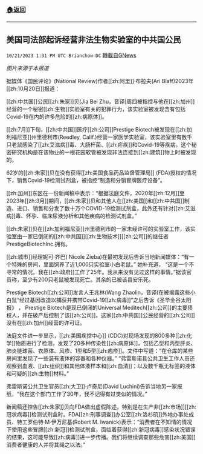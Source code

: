 ###  [:house:返回](README.md)
---


## 美国司法部起诉经营非法生物实验室的中共国公民
`10/21/2023 1:31 PM UTC Brianchow-DC` [轉載自GNews](https://gnews.org/articles/1863262)

*图片来源于本报道*

据媒体《国民评论》(National Review)作者[[zh:阿里]]·布拉夫(Ari Blaff)2023年[[zh:10月20日]]报道：

[[zh:中共国]]公民[[zh:朱家]]贝(Jia Bei Zhu，音译)周四被指控与他在[[zh:加州]]经营的一个秘密[[zh:生物]]实验室有关的犯罪行为，该实验室被发现含有包括Covid-19在内的许多危险的[[zh:病原体]]。

[[zh:7月]]下旬，[[zh:中共国]]医疗[[zh:公司]]Prestige Biotech被发现在[[zh:加利福尼亚]]州里德利市(Reedley, Calif.)经营一家医学实验室，该实验室里有数千只老鼠感染了[[zh:艾滋病]]毒、大肠杆菌、[[zh:疟疾]]和Covid-19等疾病。这个秘密研究机构是在该物业的一根花园软管被发现非法连接到[[zh:建筑]]物上时被发现的。

62岁的[[zh:朱家]]贝在没有获得[[zh:美国食品药品监督管理局]] (FDA)授权的情况下，销售Covid-19检测试剂盒，被指控“制造和分销冒牌医疗设备”。

[[zh:加州]]东区在一份新闻稿中表示：“根据法庭文件，2020年[[zh:12月]]至2023年[[zh:3月]]期间，[[zh:朱家]]贝和其他人在[[zh:美国]]和[[zh:中共国]]制造、进口、销售和分发了数十万个COVID-19检测试剂盒，此外还有针对[[zh:艾滋病]]毒、怀孕、临床尿液分析和其他疾病的检测试剂盒。”

[[zh:朱家]]贝在[[zh:加利福尼亚]]州里德利市的一家未经许可的实验室工作，该实验室由一家已倒闭的[[zh:中共国]][[zh:生物技术]][[zh:公司]]的继任者PrestigeBiotechInc.拥有。

[[zh:城市]]经理妮可·齐巴( Nicole Zieba)在最初发现后告诉当地新闻媒体：“有一个特殊的房间，里面饲养了近1,000只实验室小白老鼠。” 她补充道， “这是一个不寻常的情况。我在[[zh:政府]]工作了25年。我从来没有见过这样的事情。”据该官员称，至少有200只老鼠被发现死亡。其余的已被该县安乐死。

Prestige Biotech[[zh:公司]]发言人王兆林(Wang Zhaolin，音译)在被揭露这些小白鼠“经过基因改造以捕获并携带Covid-19[[zh:病毒]]”之后告诉《圣华金谷太阳报》 ， Prestige Biotech是现已倒闭的Universal Meditech[[zh:公司]]的主要债权人，并在破产后控制了该[[zh:公司]]。这家[[zh:中共国]]公民经营的[[zh:公司]]没有在[[zh:加州]]经营的许可证。

法庭文件进一步显示，[[zh:美国疾控中心]] (CDC)对现场发现的800多种[[zh:化学]]物质进行了检测，发现了20多种传染性[[zh:病原体]]，包括乙型和丙型肝炎、肺炎链球菌、衣原体、风疹、1型和5型[[zh:疱疹]]。文件中写道：“在仓库的某些房间里发现了一些装有液体的容器和各种仪器。” “弗雷斯诺县公共卫生工作人员还观察到血液、[[zh:组织]]和其他体液样本和[[zh:血清]]；以及数千瓶无标签的液体和可疑的[[zh:生物]]材料。”

弗雷斯诺公共卫生官员[[zh:大卫]]·卢奇尼(David Luchini)告诉当地另一家报纸，“我在这个部门工作了30年，我不记得有过类似的情况。”

新闻稿还控告[[zh:朱家]]贝向FDA做出虚假陈述，特别是在生产非[[zh:市场]][[zh:冠状病毒]]检测试剂盒时。FDA[[zh:刑事调查]]办公室[[zh:洛杉矶]]外地办事处成员、特工罗伯特·M·伊万尼基(Robert M. Iwanick)表示：“消费者在不知情的情况下使用这些冒牌[[zh:新冠]]检测试剂盒，面临着获得[[zh:新冠病毒]]感染状况错误的结果，这可能导致[[zh:病毒]]进一步传播。我们将继续调查那些危害[[zh:美国]]消费者健康的人并将其绳之以法。”
